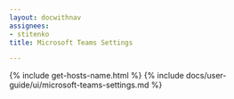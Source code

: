 ```yaml
---
layout: docwithnav
assignees:
- stitenko
title: Microsoft Teams Settings

---
```


{% include get-hosts-name.html %}
{% include docs/user-guide/ui/microsoft-teams-settings.md %}